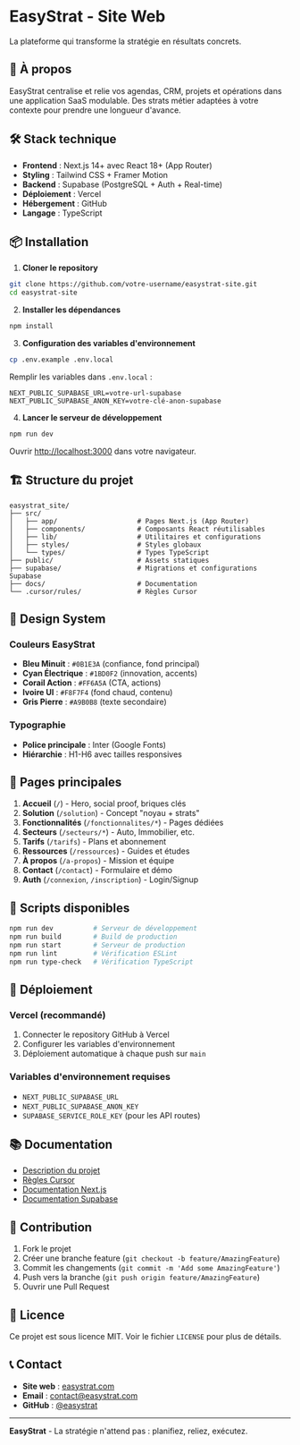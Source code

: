 # EasyStrat - Site Web

La plateforme qui transforme la stratégie en résultats concrets.

## 🚀 À propos

EasyStrat centralise et relie vos agendas, CRM, projets et opérations dans une application SaaS modulable. Des strats métier adaptées à votre contexte pour prendre une longueur d'avance.

## 🛠️ Stack technique

- **Frontend** : Next.js 14+ avec React 18+ (App Router)
- **Styling** : Tailwind CSS + Framer Motion
- **Backend** : Supabase (PostgreSQL + Auth + Real-time)
- **Déploiement** : Vercel
- **Hébergement** : GitHub
- **Langage** : TypeScript

## 📦 Installation

1. **Cloner le repository**
```bash
git clone https://github.com/votre-username/easystrat-site.git
cd easystrat-site
```

2. **Installer les dépendances**
```bash
npm install
```

3. **Configuration des variables d'environnement**
```bash
cp .env.example .env.local
```

Remplir les variables dans `.env.local` :
```env
NEXT_PUBLIC_SUPABASE_URL=votre-url-supabase
NEXT_PUBLIC_SUPABASE_ANON_KEY=votre-clé-anon-supabase
```

4. **Lancer le serveur de développement**
```bash
npm run dev
```

Ouvrir [http://localhost:3000](http://localhost:3000) dans votre navigateur.

## 🏗️ Structure du projet

```
easystrat_site/
├── src/
│   ├── app/                    # Pages Next.js (App Router)
│   ├── components/             # Composants React réutilisables
│   ├── lib/                    # Utilitaires et configurations
│   ├── styles/                 # Styles globaux
│   └── types/                  # Types TypeScript
├── public/                     # Assets statiques
├── supabase/                   # Migrations et configurations Supabase
├── docs/                       # Documentation
└── .cursor/rules/              # Règles Cursor
```

## 🎨 Design System

### Couleurs EasyStrat
- **Bleu Minuit** : `#0B1E3A` (confiance, fond principal)
- **Cyan Électrique** : `#1BD0F2` (innovation, accents)
- **Corail Action** : `#FF6A5A` (CTA, actions)
- **Ivoire UI** : `#F8F7F4` (fond chaud, contenu)
- **Gris Pierre** : `#A9B0B8` (texte secondaire)

### Typographie
- **Police principale** : Inter (Google Fonts)
- **Hiérarchie** : H1-H6 avec tailles responsives

## 📱 Pages principales

1. **Accueil** (`/`) - Hero, social proof, briques clés
2. **Solution** (`/solution`) - Concept "noyau + strats"
3. **Fonctionnalités** (`/fonctionnalites/*`) - Pages dédiées
4. **Secteurs** (`/secteurs/*`) - Auto, Immobilier, etc.
5. **Tarifs** (`/tarifs`) - Plans et abonnement
6. **Ressources** (`/ressources`) - Guides et études
7. **À propos** (`/a-propos`) - Mission et équipe
8. **Contact** (`/contact`) - Formulaire et démo
9. **Auth** (`/connexion`, `/inscription`) - Login/Signup

## 🔧 Scripts disponibles

```bash
npm run dev          # Serveur de développement
npm run build        # Build de production
npm run start        # Serveur de production
npm run lint         # Vérification ESLint
npm run type-check   # Vérification TypeScript
```

## 🚀 Déploiement

### Vercel (recommandé)
1. Connecter le repository GitHub à Vercel
2. Configurer les variables d'environnement
3. Déploiement automatique à chaque push sur `main`

### Variables d'environnement requises
- `NEXT_PUBLIC_SUPABASE_URL`
- `NEXT_PUBLIC_SUPABASE_ANON_KEY`
- `SUPABASE_SERVICE_ROLE_KEY` (pour les API routes)

## 📚 Documentation

- [Description du projet](Description.txt)
- [Règles Cursor](.cursor/rules/)
- [Documentation Next.js](https://nextjs.org/docs)
- [Documentation Supabase](https://supabase.com/docs)

## 🤝 Contribution

1. Fork le projet
2. Créer une branche feature (`git checkout -b feature/AmazingFeature`)
3. Commit les changements (`git commit -m 'Add some AmazingFeature'`)
4. Push vers la branche (`git push origin feature/AmazingFeature`)
5. Ouvrir une Pull Request

## 📄 Licence

Ce projet est sous licence MIT. Voir le fichier `LICENSE` pour plus de détails.

## 📞 Contact

- **Site web** : [easystrat.com](https://easystrat.com)
- **Email** : contact@easystrat.com
- **GitHub** : [@easystrat](https://github.com/easystrat)

---

**EasyStrat** - La stratégie n'attend pas : planifiez, reliez, exécutez. 